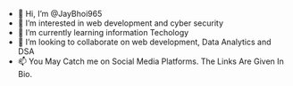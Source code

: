 - 👋 Hi, I’m @JayBhoi965
- 👀 I’m interested in web development and cyber security
- 🌱 I’m currently learning information Techology
- 💞️ I’m looking to collaborate on web development, Data Analytics and DSA
- 📫 You May Catch me on Social Media Platforms. The Links Are Given In Bio. 

<!---
JayBhoi965/JayBhoi965 is a ✨ special ✨ repository because its `README.md` (this file) appears on your GitHub profile.
You can click the Preview link to take a look at your changes.
--->
